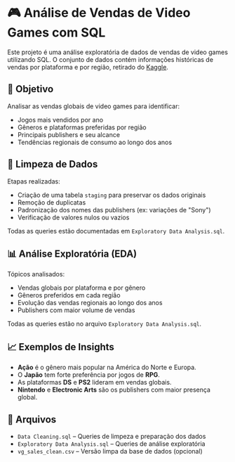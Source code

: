 # 🎮 Análise de Vendas de Video Games com SQL

Este projeto é uma análise exploratória de dados de vendas de video games utilizando SQL. O conjunto de dados contém informações históricas de vendas por plataforma e por região, retirado do [Kaggle](https://www.kaggle.com/datasets/zahidmughal2343/video-games-sale).

## 📌 Objetivo

Analisar as vendas globais de video games para identificar:
- Jogos mais vendidos por ano
- Gêneros e plataformas preferidas por região
- Principais publishers e seu alcance
- Tendências regionais de consumo ao longo dos anos

## 🧹 Limpeza de Dados

Etapas realizadas:
- Criação de uma tabela `staging` para preservar os dados originais
- Remoção de duplicatas
- Padronização dos nomes das publishers (ex: variações de "Sony")
- Verificação de valores nulos ou vazios

Todas as queries estão documentadas em `Exploratory Data Analysis.sql`.

## 📊 Análise Exploratória (EDA)

Tópicos analisados:
- Vendas globais por plataforma e por gênero
- Gêneros preferidos em cada região
- Evolução das vendas regionais ao longo dos anos
- Publishers com maior volume de vendas

Todas as queries estão no arquivo `Exploratory Data Analysis.sql`.

## 📈 Exemplos de Insights

- **Ação** é o gênero mais popular na América do Norte e Europa.
- O **Japão** tem forte preferência por jogos de **RPG**.
- As plataformas **DS** e **PS2** lideram em vendas globais.
- **Nintendo** e **Electronic Arts** são os publishers com maior presença global.

## 📁 Arquivos

- `Data Cleaning.sql` – Queries de limpeza e preparação dos dados
- `Exploratory Data Analysis.sql` – Queries de análise exploratória
- `vg_sales_clean.csv` – Versão limpa da base de dados (opcional)

